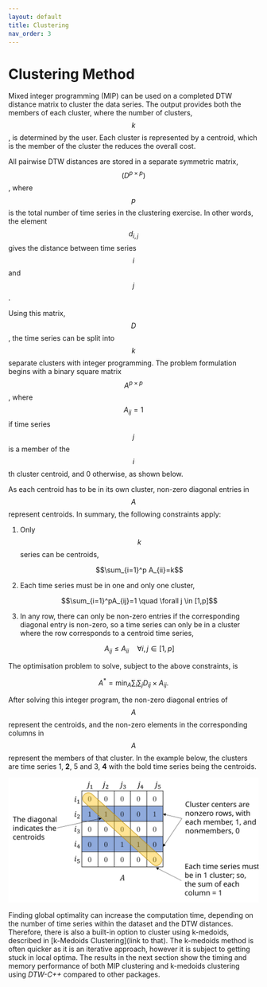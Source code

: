 ```yaml
---
layout: default
title: Clustering
nav_order: 3
---
```



# Clustering Method

Mixed integer programming (MIP) can be used on a completed DTW distance matrix to cluster the data series. The output provides both the members of each cluster, where the number of clusters, $$k$$, is determined by the user. Each cluster is represented by a centroid, which is the member of the cluster the reduces the overall cost.

All pairwise DTW distances are stored in a separate symmetric matrix, $$(D^{p\times p})$$, where $$p$$ is the total number of time series in the clustering exercise. In other words, the element $$d_{i,j}$$ gives the distance between time series $$i$$ and $$j$$.

Using this matrix, $$D$$, the time series can be split into $$k$$ separate clusters with integer programming. The problem formulation begins with a binary square matrix $$A^{p\times p}$$, where $$A_{ij}=1$$ if time series $$j$$ is a member of the $$i$$ th cluster centroid, and 0 otherwise, as shown below.

As each centroid has to be in its own cluster, non-zero diagonal entries in  $$A$$ represent centroids. In summary, the following constraints apply: 

1. Only $$k$$ series can be centroids,

   $$\sum_{i=1}^p A_{ii}=k$$

2. Each time series must be in one and only one cluster,

   $$\sum_{i=1}^pA_{ij}=1  \quad \forall j \in [1,p]$$

5. In any row, there can only be non-zero entries if the corresponding diagonal entry is non-zero, so a time series can only be in a cluster where the row corresponds to a centroid time series,
  
   $$A_{ij} \le A_{ii} \quad \forall i,j \in [1,p]$$

The optimisation problem to solve, subject to the above constraints, is

$$
A^{*} = \min_{A} \sum_i \sum_j D_{ij} \times A_{ij}.
$$

After solving this integer program, the non-zero diagonal entries of $$A$$ represent the centroids, and the non-zero elements in the corresponding columns in $$A$$ represent the members of that cluster. In the example below, the clusters are time series 1, **2**, 5 and 3, **4** with the bold time series being the centroids.

![Example output from the clustering process, where an entry of 1 indicates that time series $$j$$ belongs to cluster with centroid $$i$$. \label{fig:A_matrix}](https://github.com/Battery-Intelligence-Lab/dtw-cpp/blob/main/media/cluster_matrix_formation4.svg)

Finding global optimality can increase the computation time, depending on the number of time series within the dataset and the DTW distances. Therefore, there is also a built-in option to cluster using k-medoids, described in [k-Medoids Clustering](link to that). The k-medoids method is often quicker as it is an iterative approach, however it is subject to getting stuck in local optima. The results in the next section show the timing and memory performance of both MIP clustering and k-medoids clustering using *DTW-C++* compared to other packages.

